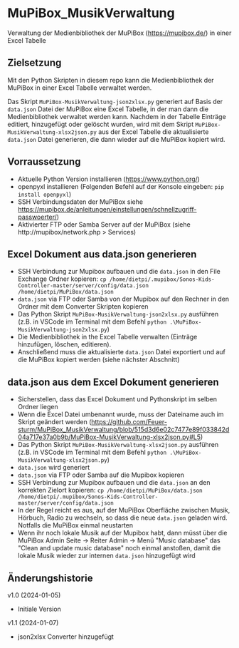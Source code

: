 # MuPiBox_MusikVerwaltung
Verwaltung der Medienbibliothek der MuPiBox (https://mupibox.de/) in einer Excel Tabelle

## Zielsetzung
Mit den Python Skripten in diesem repo kann die Medienbibliothek der MuPiBox in einer Excel Tabelle verwaltet werden.

Das Skript `MuPiBox-MusikVerwaltung-json2xlsx.py` generiert auf Basis der `data.json` Datei der
MuPiBox eine Excel Tabelle, in der man dann die Medienbibliothek verwaltet werden kann. Nachdem in der Tabelle
Einträge editiert, hinzugefügt oder gelöscht wurden, wird mit dem Skript `MuPiBox-MusikVerwaltung-xlsx2json.py`
aus der Excel Tabelle die aktualisierte `data.json` Datei generieren, die dann wieder auf die MuPiBox kopiert wird.

## Vorraussetzung
- Aktuelle Python Version installieren (https://www.python.org/)
- openpyxl installieren (Folgenden Befehl auf der Konsole eingeben: ```pip install openpyxl```)
- SSH Verbindungsdaten der MuPiBox siehe https://mupibox.de/anleitungen/einstellungen/schnellzugriff-passwoerter/)
- Aktivierter FTP oder Samba Server auf der MuPiBox (siehe http://mupibox/network.php > Services)

## Excel Dokument aus data.json generieren
- SSH Verbindung zur Mupibox aufbauen und die `data.json` in den File Exchange Ordner kopieren: ```cp /home/dietpi/.mupibox/Sonos-Kids-Controller-master/server/config/data.json /home/dietpi/MuPiBox/data.json```
- `data.json` via FTP oder Samba von der Mupibox auf den Rechner in den Ordner mit dem Converter Skripten kopieren
- Das Python Skript `MuPiBox-MusikVerwaltung-json2xlsx.py` ausführen (z.B. in VSCode im Terminal mit dem Befehl ```python .\MuPiBox-MusikVerwaltung-json2xlsx.py```)
- Die Medienbibliothek in the Excel Tabelle verwalten (Einträge hinzufügen, löschen, editieren).
- Anschließend muss die aktualisierte `data.json` Datei exportiert und auf die MuPiBox kopiert werden (siehe nächster Abschnitt)

## data.json aus dem Excel Dokument generieren
- Sicherstellen, dass das Excel Dokument und Pythonskript im selben Ordner liegen
- Wenn die Excel Datei umbenannt wurde, muss der Dateiname auch im Skript geändert werden (https://github.com/Feuer-sturm/MuPiBox_MusikVerwaltung/blob/515d3d6e02c7477e89f033842d04a717e37a0b9b/MuPiBox-MusikVerwaltung-xlsx2json.py#L5)
- Das Python Skript `MuPiBox-MusikVerwaltung-xlsx2json.py` ausführen (z.B. in VSCode im Terminal mit dem Befehl ```python .\MuPiBox-MusikVerwaltung-xlsx2json.py```)
- `data.json` wird generiert
- `data.json` via FTP oder Samba auf die Mupibox kopieren
- SSH Verbindung zur Mupibox aufbauen und die `data.json` an den korrekten Zielort kopieren: ```cp /home/dietpi/MuPiBox/data.json /home/dietpi/.mupibox/Sonos-Kids-Controller-master/server/config/data.json```
- In der Regel reicht es aus, auf der MuPiBox Oberfläche zwischen Musik, Hörbuch, Radio zu wechseln, so dass die neue `data.json` geladen wird. Notfalls die MuPiBox einmal neustarten
- Wenn ihr noch lokale Musik auf der Mupibox habt, dann müsst über die MuPiBox Admin Seite -> Reiter Admin -> Menü "Music database" das "Clean and update music database" noch einmal anstoßen,
damit die lokale Musik wieder zur internen `data.json` hinzugefügt wird

## Änderungshistorie
v1.0 (2024-01-05)
- Initiale Version

v1.1 (2024-01-07)
- json2xlsx Converter hinzugefügt
